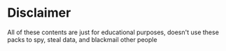 
# Disclaimer
All of these contents are just for educational purposes, doesn't use these packs to spy, steal data, and blackmail other people

